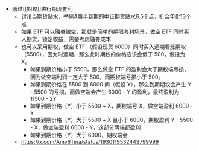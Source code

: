 - 通过[[期权]]进行期现套利
	- 讨论当期货贴水，举例A股半到期的中证期货贴水6.5个点，折合年化13个点
	- 如果 ETF 可以融券做空，那就是简单的期限套利场景，做空 ETF 同时买入期货，锁定收益，需要考虑融券成本
	- 也可以采用期权，做空 ETF （假设现货 6000）同时买入远期看涨期权 （5500），因为时远期，那么此时期权的价格应该会低于 500，假设为 X。
		- 如果到期价格小于 5500，那么做空 ETF 的盈利会大于期权端亏损，因为做空端利润一定大于 500，而期权端亏损小于 500。
		- 如果到期价格在 5500 到 6000 间（假设 Y），那么到期期权会产生 Y - 5500 的亏损，而做空端会产生 6000 - Y 的盈利，最终盈利为 11500 - 2Y
		- 如果到期价格（Y）小于 5500 + X，期权端亏 X，做空端盈利 6000 - Y
		- 如果到期价格（Y）大于 5500 + X  且小于 6000，期权盈利 Y - 5500 - X，做空端盈利 6000 - Y，这部分两端都盈利
		- 如果到期价格（Y）大于 6000，期权端会
	- https://x.com/Amy6Tina/status/1930119532443799999